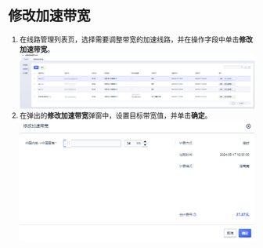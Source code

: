 # 修改加速带宽
1. 在线路管理列表页，选择需要调整带宽的加速线路，并在操作字段中单击**修改加速带宽**。
![image](/images/15.png)
2. 在弹出的**修改加速带宽**弹窗中，设置目标带宽值，并单击**确定**。
![image](/images/16.png)
